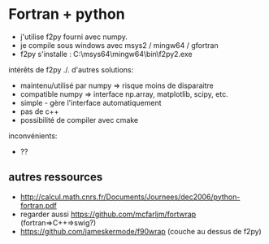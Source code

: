 

# Fortran + python

- j'utilise f2py fourni avec numpy.
- je compile sous windows avec msys2 / mingw64 / gfortran
- f2py s'installe : C:\msys64\mingw64\bin\f2py2.exe

intérêts de f2py ./. d'autres solutions:
- maintenu/utilisé par numpy => risque moins de disparaitre
- compatible numpy => interface np.array, matplotlib, scipy, etc.
- simple  - gère l'interface automatiquement
- pas de c++
- possibilité de compiler avec cmake

inconvénients:
- ??


## autres ressources
- http://calcul.math.cnrs.fr/Documents/Journees/dec2006/python-fortran.pdf
- regarder aussi https://github.com/mcfarljm/fortwrap (fortran=>C++=>swig?)
- https://github.com/jameskermode/f90wrap (couche au dessus de f2py)

